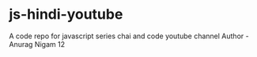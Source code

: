 # js-hindi-youtube
A code repo for javascript series chai and code youtube channel
Author - Anurag Nigam 12
